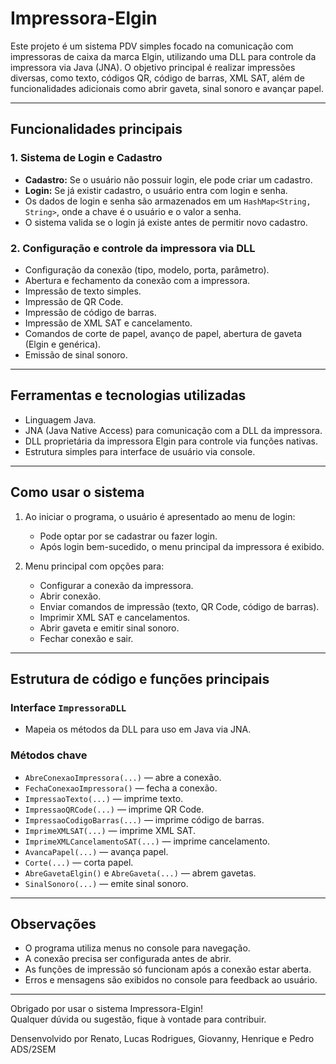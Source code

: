 # Impressora-Elgin

Este projeto é um sistema PDV simples focado na comunicação com impressoras de caixa da marca Elgin, utilizando uma DLL para controle da impressora via Java (JNA). O objetivo principal é realizar impressões diversas, como texto, códigos QR, código de barras, XML SAT, além de funcionalidades adicionais como abrir gaveta, sinal sonoro e avançar papel.

---

## Funcionalidades principais

### 1. Sistema de Login e Cadastro
- **Cadastro:** Se o usuário não possuir login, ele pode criar um cadastro.
- **Login:** Se já existir cadastro, o usuário entra com login e senha.
- Os dados de login e senha são armazenados em um `HashMap<String, String>`, onde a chave é o usuário e o valor a senha.
- O sistema valida se o login já existe antes de permitir novo cadastro.

### 2. Configuração e controle da impressora via DLL
- Configuração da conexão (tipo, modelo, porta, parâmetro).
- Abertura e fechamento da conexão com a impressora.
- Impressão de texto simples.
- Impressão de QR Code.
- Impressão de código de barras.
- Impressão de XML SAT e cancelamento.
- Comandos de corte de papel, avanço de papel, abertura de gaveta (Elgin e genérica).
- Emissão de sinal sonoro.

---

## Ferramentas e tecnologias utilizadas
- Linguagem Java.
- JNA (Java Native Access) para comunicação com a DLL da impressora.
- DLL proprietária da impressora Elgin para controle via funções nativas.
- Estrutura simples para interface de usuário via console.

---

## Como usar o sistema

1. Ao iniciar o programa, o usuário é apresentado ao menu de login:
    - Pode optar por se cadastrar ou fazer login.
    - Após login bem-sucedido, o menu principal da impressora é exibido.

2. Menu principal com opções para:
    - Configurar a conexão da impressora.
    - Abrir conexão.
    - Enviar comandos de impressão (texto, QR Code, código de barras).
    - Imprimir XML SAT e cancelamentos.
    - Abrir gaveta e emitir sinal sonoro.
    - Fechar conexão e sair.

---

## Estrutura de código e funções principais

### Interface `ImpressoraDLL`
- Mapeia os métodos da DLL para uso em Java via JNA.

### Métodos chave
- `AbreConexaoImpressora(...)` — abre a conexão.
- `FechaConexaoImpressora()` — fecha a conexão.
- `ImpressaoTexto(...)` — imprime texto.
- `ImpressaoQRCode(...)` — imprime QR Code.
- `ImpressaoCodigoBarras(...)` — imprime código de barras.
- `ImprimeXMLSAT(...)` — imprime XML SAT.
- `ImprimeXMLCancelamentoSAT(...)` — imprime cancelamento.
- `AvancaPapel(...)` — avança papel.
- `Corte(...)` — corta papel.
- `AbreGavetaElgin()` e `AbreGaveta(...)` — abrem gavetas.
- `SinalSonoro(...)` — emite sinal sonoro.

---

## Observações

- O programa utiliza menus no console para navegação.
- A conexão precisa ser configurada antes de abrir.
- As funções de impressão só funcionam após a conexão estar aberta.
- Erros e mensagens são exibidos no console para feedback ao usuário.

---

Obrigado por usar o sistema Impressora-Elgin!  
Qualquer dúvida ou sugestão, fique à vontade para contribuir.

Densenvolvido por Renato, Lucas Rodrigues, Giovanny, Henrique e Pedro ADS/2SEM


